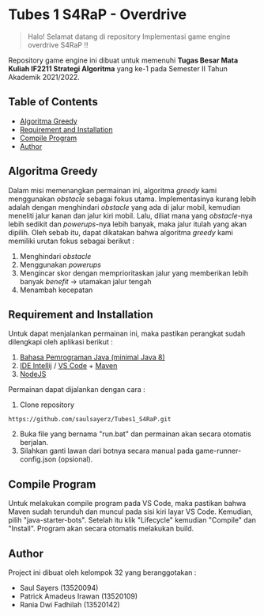 # Tubes 1 S4RaP - Overdrive
> Halo! Selamat datang di repository Implementasi game engine overdrive S4RaP !!

Repository game engine ini dibuat untuk memenuhi **Tugas Besar Mata Kuliah IF2211 Strategi Algoritma** yang ke-1 pada Semester II Tahun Akademik 2021/2022. 

## Table of Contents
* [Algoritma Greedy](#algoritma-greedy)
* [Requirement and Installation](#requirement-and-installation)
* [Compile Program](#compile-program)
* [Author](#author)

## Algoritma Greedy
Dalam misi memenangkan permainan ini, algoritma *greedy* kami menggunakan *obstacle* sebagai fokus utama. Implementasinya kurang lebih adalah dengan menghindari *obstacle* yang ada di jalur mobil, kemudian meneliti jalur kanan dan jalur kiri mobil. Lalu, diliat mana yang *obstacle*-nya lebih sedikit dan *powerups*-nya lebih banyak, maka jalur itulah yang akan dipilih. Oleh sebab itu, dapat dikatakan bahwa algoritma *greedy* kami memiliki urutan fokus sebagai berikut :
1. Menghindari *obstacle*
2. Menggunakan *powerups*
3. Mengincar skor dengan memprioritaskan jalur yang memberikan lebih banyak *benefit* -> utamakan jalur tengah
4. Menambah kecepatan

## Requirement and Installation
Untuk dapat menjalankan permainan ini, maka pastikan perangkat sudah dilengkapi oleh aplikasi berikut :
1.	[Bahasa Pemrograman Java (minimal Java 8)](https://www.oracle.com/java/technologies/downloads/#java8)
2.	[IDE Intellij](https://www.jetbrains.com/idea/) / [VS Code](https://code.visualstudio.com/download) + [Maven](https://maven.apache.org/download.cgi) 
3.	[NodeJS](https://nodejs.org/en/download/)

Permainan dapat dijalankan dengan cara :
1. Clone repository
```
https://github.com/saulsayerz/Tubes1_S4RaP.git
```
2. Buka file yang bernama "run.bat" dan permainan akan secara otomatis berjalan. 
3. Silahkan ganti lawan dari botnya secara manual pada game-runner-config.json (opsional).

## Compile Program
Untuk melakukan compile program pada VS Code, maka pastikan bahwa Maven sudah terunduh dan muncul pada sisi kiri layar VS Code. Kemudian, pilih "java-starter-bots". Setelah itu klik "Lifecycle" kemudian "Compile" dan "Install". Program akan secara otomatis melakukan build.

## Author
Project ini dibuat oleh kelompok 32 yang beranggotakan :
- Saul Sayers (13520094)
- Patrick Amadeus Irawan (13520109)
- Rania Dwi Fadhilah (13520142)
